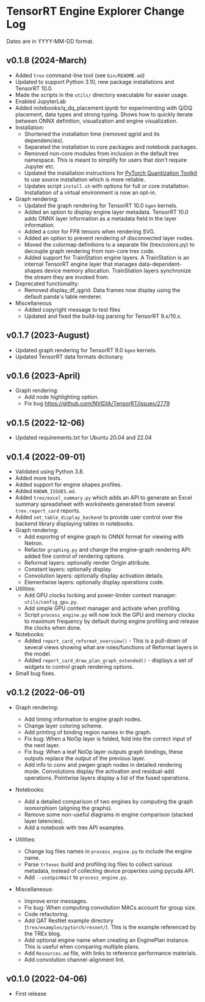 # TensorRT Engine Explorer Change Log

Dates are in YYYY-MM-DD format.

## v0.1.8 (2024-March)
- Added `trex` command-line tool (see `bin/README.md`)
- Updated to support Python 3.10, new package installations and TensorRT 10.0.
- Made the scripts in the `utils/` directory executable for easier usage.
- Enabled JupyterLab
- Added notebooks/q_dq_placement.ipynb for experimenting with Q/DQ placement, data types and strong typing. Shows how to quickly iterate between ONNX definition, visualization and engine visualization.
- Installation:
  - Shortened the installation time (removed qgrid and its dependencies).
  - Separated the installation to core packages and notebook packages.
  - Removed non-core modules from inclusion in the default trex namespace. This is meant to simplify for users that don't require Jupyter etc.
  - Updated the installation instructions for [PyTorch Quantization Toolkit](https://github.com/NVIDIA/TensorRT/tree/master/tools/pytorch-quantization) to use source installation which is more reliable.
  - Updates script `install.sh` with options for full or core installation. Installation of a virtual environment is now an opt-in.
- Graph rendering:
  - Updated the graph rendering for TensorRT 10.0 `kgen` kernels.
  - Added an option to display engine layer metadata. TensorRT 10.0 adds ONNX layer information as a metadata field in the layer information.
  - Added a color for FP8 tensors when rendering SVG.
  - Added an option to prevent rendering of disconnected layer nodes.
  - Moved the colormap definitions to a separate file (trex/colors.py) to decouple graph rendering from non-core trex code.
  - Added support for TrainStation engine layers. A TrainStation is an internal TensorRT engine layer that manages data-dependent-shapes device memory allocation. TrainStation layers synchronize the stream they are invoked from.
- Deprecated functionality:
  - Removed display_df_qgrid. Data frames now display using the default panda's table renderer.
- Miscellaneous
  - Added copyright message to test files
  - Updated and fixed the build-log parsing for TensorRT 9.x/10.x.


## v0.1.7 (2023-August)
- Updated graph rendering for TensorRT 9.0 `kgen` kernels.
- Updated TensorRT data formats dictionary.

## v0.1.6 (2023-April)
- Graph rendering:
  - Add node highlighting option.
  - Fix bug https://github.com/NVIDIA/TensorRT/issues/2779

## v0.1.5 (2022-12-06)
- Updated requirements.txt for Ubuntu 20.04 and 22.04

## v0.1.4 (2022-09-01)
- Validated using Python 3.8.
- Added more tests.
- Added support for engine shapes profiles.
- Added `KNOWN_ISSUES.md`.
- Added `trex/excel_summary.py` which adds an API to generate an Excel summary spreadsheet with worksheets generated from several `trex.report_card` reports.
- Added `set_table_display_backend` to provide user control over the backend library displaying tables in notebooks.
- Graph rendering:
  - Add exportng of engine graph to ONNX format for viewing with Netron.
  - Refactor `graphing.py` and change the engine-graph rendering API: added fine control of rendering options.
  - Reformat layers: optionally render Origin attribute.
  - Constant layers: optionally display.
  - Convolution layers: optionally display activation details.
  - Elementwise layers: optionally display operations code.
- Utilities:
  - Add GPU clocks locking and power-limiter context manager: `utils/config_gpu.py`.
  - Add simple GPU context manager and activate when profiling.
  - Script `process_engine.py` will now lock the GPU and memory clocks to maximum frequency by default during engine profiling and release the clocks when done.
- Notebooks:
  - Added `report_card_reformat_overview()` - This is a pull-down of several views showing what are roles/functions of Reformat layers in the model.
  - Added `report_card_draw_plan_graph_extended()` - displays a set of widgets to control graph rendering options.
- Small bug fixes.

## v0.1.2 (2022-06-01)
- Graph rendering:
  - Add timing information to engine graph nodes.
  - Change layer coloring scheme.
  - Add printing of binding region names in the graph.
  - Fix bug: When a NoOp layer is folded, fold into the correct input of the next layer.
  - Fix bug: When a leaf NoOp layer outputs graph bindings, these outputs replace the output of the previous layer.
  - Add info to conv and pwgen graph nodes in detailed rendering mode. Convolutions display the activation and residual-add operations. Pointwise layers display a list of the fused operations.

- Notebooks:
  - Add a detailed comparison of two engines by computing the graph isomorphism (aligning the graphs).
  - Remove some non-useful diagrams in engine comparison (stacked layer latencies).
  - Add a notebook with trex API examples.

- Utilities:
  - Change log files names in `process_engine.py` to include the engine name.
  - Parse `trtexec` build and profiling log files to collect various metadata, instead of collecting device properties using pycuda API.
  - Add `--useSpinWait` to `process_engine.py`.

- Miscellaneous:
  - Improve error messages.
  - Fix bug: When computing convolution MACs account for group size.
  - Code refactoring.
  - Add QAT ResNet example directory (`trex/examples/pytorch/resnet/`). This is the example referenced by the TREx blog.
  - Add optional engine name when creating an EnginePlan instance. This is useful when comparing multiple plans.
  - Add `Resources.md` file, with links to reference performance materials.
  - Add convolution channel-alignment lint.
## v0.1.0 (2022-04-06)
- First release
